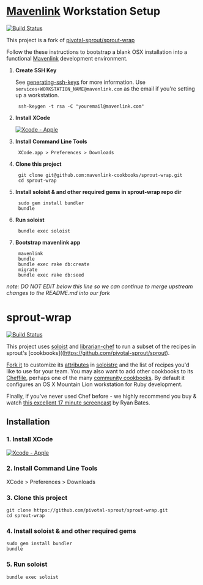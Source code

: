 # [Mavenlink](http://www.mavenlink.com) Workstation Setup

[![Build Status](https://travis-ci.org/mavenlink-cookbooks/sprout-wrap.png?branch=master)](https://travis-ci.org/mavenlink-cookbooks/sprout-wrap)

This project is a fork of [pivotal-sprout/sprout-wrap](https://github.com/pivotal-sprout/sprout-wrap/)

Follow the these instructions to bootstrap a blank OSX installation into a functional [Mavenlink](http://www.mavenlink.com) development environment.

1. **Create SSH Key**

    See [generating-ssh-keys](https://help.github.com/articles/generating-ssh-keys) for more information. Use `services+WORKSTATION_NAME@mavenlink.com` as the email if you're setting up a workstation.

        ssh-keygen -t rsa -C "youremail@mavenlink.com"

1. **Install XCode**

    [![Xcode - Apple](http://r.mzstatic.com/images/web/linkmaker/badge_macappstore-lrg.gif)](https://itunes.apple.com/us/app/xcode/id497799835?mt=12&uo=4)

1. **Install Command Line Tools**

        XCode.app > Preferences > Downloads

1. **Clone this project**

        git clone git@github.com:mavenlink-cookbooks/sprout-wrap.git
        cd sprout-wrap

1. **Install soloist & and other required gems in sprout-wrap repo dir**

        sudo gem install bundler
        bundle

1. **Run soloist**

        bundle exec soloist

1. **Bootstrap mavenlink app**

        mavenlink
        bundle
        bundle exec rake db:create
        migrate
        bundle exec rake db:seed


*note: DO NOT EDIT below this line so we can continue to merge upstream changes to the README.md into our fork*

# sprout-wrap

[![Build Status](https://travis-ci.org/pivotal-sprout/sprout-wrap.png?branch=master)](https://travis-ci.org/pivotal-sprout/sprout-wrap)

This project uses [soloist](https://github.com/mkocher/soloist) and [librarian-chef](https://github.com/applicationsonline/librarian-chef)
to run a subset of the recipes in sprout's [cookbooks]((https://github.com/pivotal-sprout/sprout).

[Fork it](https://github.com/pivotal-sprout/sprout-wrap/fork) to 
customize its [attributes](http://docs.opscode.com/chef_overview_attributes.html) in [soloistrc](/soloistrc) and the list of recipes 
you'd like to use for your team. You may also want to add other cookbooks to its [Cheffile](/Cheffile), perhaps one 
of the many [community cookbooks](http://community.opscode.com/cookbooks). By default it configures an OS X 
Mountain Lion workstation for Ruby development.

Finally, if you've never used Chef before - we highly recommend you buy &amp; watch [this excellent 17 minute screencast](http://railscasts.com/episodes/339-chef-solo-basics) by Ryan Bates. 

## Installation

### 1. Install XCode

[![Xcode - Apple](http://r.mzstatic.com/images/web/linkmaker/badge_macappstore-lrg.gif)](https://itunes.apple.com/us/app/xcode/id497799835?mt=12&uo=4)

### 2. Install Command Line Tools
  
  XCode > Preferences > Downloads
  
### 3. Clone this project
  
    git clone https://github.com/pivotal-sprout/sprout-wrap.git
    cd sprout-wrap
  
### 4. Install soloist & and other required gems

    sudo gem install bundler
    bundle

### 5. Run soloist
  
    bundle exec soloist
